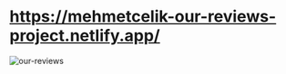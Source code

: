 # https://mehmetcelik-our-reviews-project.netlify.app/

<img src="https://media.giphy.com/media/rWWnjPa7MZAbgpcV8y/giphy.gif" alt="our-reviews">
